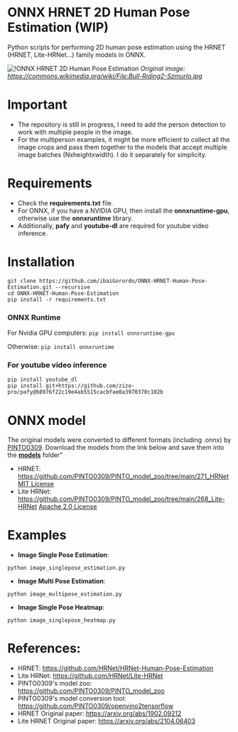 # ONNX HRNET 2D Human Pose Estimation (WIP)
 Python scripts for performing 2D human pose estimation using the HRNET (HRNET, Lite-HRNet...) family models in ONNX.


![!ONNX HRNET 2D Human Pose Estimation](https://github.com/ibaiGorordo/ONNX-HRNET-Human-Pose-Estimation/blob/main/doc/img/output.jpg)
*Original image: https://commons.wikimedia.org/wiki/File:Bull-Riding2-Szmurlo.jpg*

# Important
- The repository is still in progress, I need to add the person detection to work with multiple people in the image.
- For the multiperson examples, it might be more efficient to collect all the image crops and pass them together to the models that accept multiple image batches (Nxheightxwidth). I do it separately for simplicity.

# Requirements

 * Check the **requirements.txt** file. 
 * For ONNX, if you have a NVIDIA GPU, then install the **onnxruntime-gpu**, otherwise use the **onnxruntime** library.
 * Additionally, **pafy** and **youtube-dl** are required for youtube video inference.
 
# Installation
```
git clone https://github.com/ibaiGorordo/ONNX-HRNET-Human-Pose-Estimation.git --recursive
cd ONNX-HRNET-Human-Pose-Estimation
pip install -r requirements.txt
```
### ONNX Runtime
For Nvidia GPU computers:
`pip install onnxruntime-gpu`

Otherwise:
`pip install onnxruntime`

### For youtube video inference
```
pip install youtube_dl
pip install git+https://github.com/zizo-pro/pafy@b8976f22c19e4ab5515cacbfae0a3970370c102b
```

# ONNX model 
The original models were converted to different formats (including .onnx) by [PINTO0309](https://github.com/PINTO0309). Download the models from the link below and save them into the **[models](https://github.com/ibaiGorordo/ONNX-HRNET-Human-Pose-Estimation/tree/main/models)** folder"
- HRNET: https://github.com/PINTO0309/PINTO_model_zoo/tree/main/271_HRNet [MIT License](https://github.com/leoxiaobin/deep-high-resolution-net.pytorch/blob/master/LICENSE)
- Lite HRNet: https://github.com/PINTO0309/PINTO_model_zoo/tree/main/268_Lite-HRNet [Apache 2.0 License](https://github.com/HRNet/Lite-HRNet/blob/hrnet/LICENSE)
 
# Examples

 * **Image Single Pose Estimation**:
 ```
 python image_singlepose_estimation.py
 ```
 
  * **Image Multi Pose Estimation**:
 ```
 python image_multipose_estimation.py
 ```
 
 * **Image Single Pose Heatmap**:
 ```
 python image_singlepose_heatmap.py
 ```

# References:
* HRNET: https://github.com/HRNet/HRNet-Human-Pose-Estimation
* Lite HRNet: https://github.com/HRNet/Lite-HRNet
* PINTO0309's model zoo: https://github.com/PINTO0309/PINTO_model_zoo
* PINTO0309's model conversion tool: https://github.com/PINTO0309/openvino2tensorflow
* HRNET Original paper: https://arxiv.org/abs/1902.09212
* Lite HRNET Original paper: https://arxiv.org/abs/2104.06403
